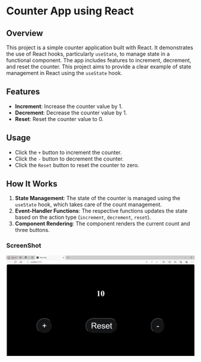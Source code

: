 # Counter App using React

## Overview

This project is a simple counter application built with React. It demonstrates the use of React hooks, particularly `useState`, to manage state in a functional component. The app includes features to increment, decrement, and reset the counter. This project aims to provide a clear example of state management in React using the `useState` hook.

## Features

- **Increment**: Increase the counter value by 1.
- **Decrement**: Decrease the counter value by 1.
- **Reset**: Reset the counter value to 0.

## Usage

- Click the `+` button to increment the counter.
- Click the `-` button to decrement the counter.
- Click the `Reset` button to reset the counter to zero.

## How It Works

1. **State Management**: The state of the counter is managed using the `useState` hook, which takes care of the count management.
2. **Event-Handler Functions**: The respective functions updates the state based on the action type (`increment`, `decrement`, `reset`).
3. **Component Rendering**: The component renders the current count and three buttons. 



### ScreenShot

![alt text](image-1.png)